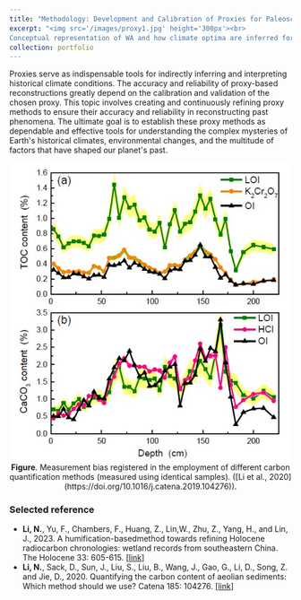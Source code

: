 ```yaml
---
title: "Methodology: Development and Calibration of Proxies for Paleoscience"
excerpt: "<img src='/images/proxy1.jpg' height='300px'><br>
Conceptual representation of WA and how climate optima are inferred for the taxa. ([Chevalier et al., 2020](https://doi.org/10.1016/j.earscirev.2020.103384))"
collection: portfolio
---
```


Proxies serve as indispensable tools for indirectly inferring and interpreting historical climate conditions. The accuracy and reliability of proxy-based reconstructions greatly depend on the calibration and validation of the chosen proxy. This topic involves creating and continuously refining proxy methods to ensure their accuracy and reliability in reconstructing past phenomena. The ultimate goal is to establish these proxy methods as dependable and effective tools for understanding the complex mysteries of Earth's historical climates, environmental changes, and the multitude of factors that have shaped our planet's past.

<Center>
<img src='/images/proxy2.jpg' width='500px'>
<br>
  <b>Figure</b>. Measurement bias registered in the employment of different carbon quantification methods (measured using identical samples). ([Li et al., 2020](https://doi.org/10.1016/j.catena.2019.104276)).
</Center>

### Selected reference
  * **Li, N.**, Yu, F., Chambers, F., Huang, Z., Lin,W., Zhu, Z., Yang, H., and Lin, J., 2023. A humification-basedmethod towards refining Holocene radiocarbon chronologies: wetland records from southeastern China. The Holocene 33: 605-615. [[link](https://doi.org/10.1177/09596836231151821)]
  * **Li, N.**, Sack, D., Sun, J., Liu, S., Liu, B., Wang, J., Gao, G., Li, D., Song, Z. and Jie, D., 2020. Quantifying the carbon content of aeolian sediments: Which method should we use? Catena 185: 104276. [[link](https://doi.org/10.1016/j.catena.2019.104276)]

